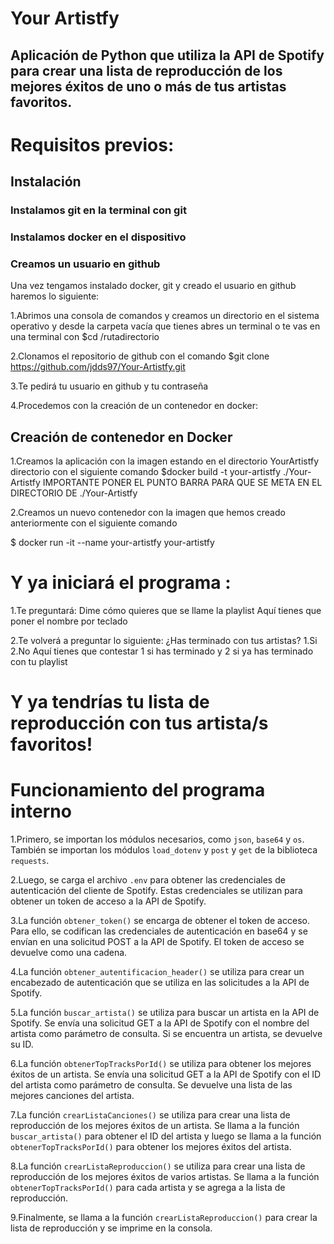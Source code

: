 # Your Artistfy
## Aplicación de Python que utiliza la API de Spotify para crear una lista de reproducción de los mejores éxitos de uno o más de tus artistas favoritos. 

# Requisitos previos:
## Instalación 
### Instalamos git en la terminal con git 

### Instalamos docker en el dispositivo 

### Creamos un usuario en github

Una vez tengamos instalado docker, git y creado el usuario en github haremos lo siguiente:

1.Abrimos una consola de comandos y creamos un directorio en el sistema operativo y desde la carpeta vacía que tienes abres un terminal o te vas en una terminal con $cd /rutadirectorio

2.Clonamos el repositorio de github con el comando $git clone https://github.com/jdds97/Your-Artistfy.git

3.Te pedirá tu usuario en github y tu contraseña

4.Procedemos con la creación de un contenedor en docker:

## Creación de contenedor en  Docker

1.Creamos la aplicación con la imagen estando en el directorio YourArtistfy directorio con el siguiente comando 
$docker build -t your-artistfy ./Your-Artistfy IMPORTANTE PONER EL PUNTO BARRA PARA QUE SE META EN EL DIRECTORIO DE ./Your-Artistfy  


2.Creamos un nuevo contenedor con la imagen que hemos creado anteriormente con el siguiente comando

$ docker run -it --name your-artistfy your-artistfy


# Y ya iniciará el programa :
1.Te preguntará:
Dime cómo quieres que se llame la playlist
Aquí tienes que poner el nombre por teclado 

2.Te volverá a preguntar lo siguiente:
¿Has terminado con tus artistas?
1.Si
2.No
Aquí tienes que contestar 1 si has terminado y 2 si ya has terminado con tu playlist

# Y ya tendrías tu lista de reproducción con tus artista/s favoritos!

# Funcionamiento del programa interno

1.Primero, se importan los módulos necesarios, como `json`, `base64` y `os`. También se importan los módulos `load_dotenv` y `post` y `get` de la biblioteca `requests`. 

2.Luego, se carga el archivo `.env` para obtener las credenciales de autenticación del cliente de Spotify. Estas credenciales se utilizan para obtener un token de acceso a la API de Spotify. 

3.La función `obtener_token()` se encarga de obtener el token de acceso. Para ello, se codifican las credenciales de autenticación en base64 y se envían en una solicitud POST a la API de Spotify. El token de acceso se devuelve como una cadena. 

4.La función `obtener_autentificacion_header()` se utiliza para crear un encabezado de autenticación que se utiliza en las solicitudes a la API de Spotify. 

5.La función `buscar_artista()` se utiliza para buscar un artista en la API de Spotify. Se envía una solicitud GET a la API de Spotify con el nombre del artista como parámetro de consulta. Si se encuentra un artista, se devuelve su ID. 

6.La función `obtenerTopTracksPorId()` se utiliza para obtener los mejores éxitos de un artista. Se envía una solicitud GET a la API de Spotify con el ID del artista como parámetro de consulta. Se devuelve una lista de las mejores canciones del artista. 

7.La función `crearListaCanciones()` se utiliza para crear una lista de reproducción de los mejores éxitos de un artista. Se llama a la función `buscar_artista()` para obtener el ID del artista y luego se llama a la función `obtenerTopTracksPorId()` para obtener los mejores éxitos del artista. 

8.La función `crearListaReproduccion()` se utiliza para crear una lista de reproducción de los mejores éxitos de varios artistas. Se llama a la función `obtenerTopTracksPorId()` para cada artista y se agrega a la lista de reproducción. 

9.Finalmente, se llama a la función `crearListaReproduccion()` para crear la lista de reproducción y se imprime en la consola.
